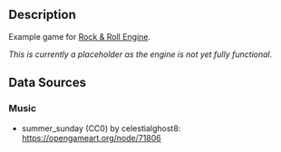 
## Description

Example game for [Rock & Roll Engine](https://codeberg.org/AntumDeluge/RREngine).

_This is currently a placeholder as the engine is not yet fully functional._

## Data Sources

### Music

- summer_sunday (CC0) by celestialghost8: https://opengameart.org/node/71806
